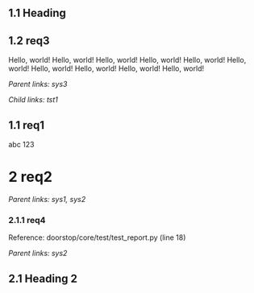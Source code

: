 ## 1.1 Heading

## 1.2 req3

Hello, world! Hello, world! Hello, world! Hello, world! Hello, world! Hello, world! Hello, world! Hello, world! Hello, world! Hello, world!

*Parent links: sys3*

*Child links: tst1*

## 1.1 req1

abc 123

# 2 req2

*Parent links: sys1, sys2*

### 2.1.1 req4

Reference: doorstop/core/test/test_report.py (line 18)

*Parent links: sys2*

## 2.1 Heading 2

